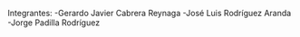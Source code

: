Integrantes:
  -Gerardo Javier Cabrera Reynaga
  -José Luis Rodríguez Aranda
  -Jorge Padilla Rodríguez
